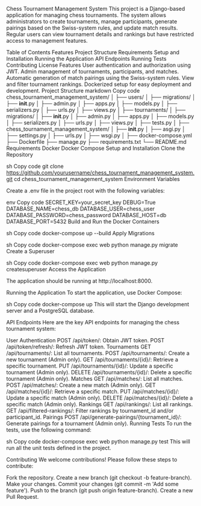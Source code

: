 Chess Tournament Management System
This project is a Django-based application for managing chess tournaments. The system allows administrators to create tournaments, manage participants, generate pairings based on the Swiss-system rules, and update match results. Regular users can view tournament details and rankings but have restricted access to management features.

Table of Contents
Features
Project Structure
Requirements
Setup and Installation
Running the Application
API Endpoints
Running Tests
Contributing
License
Features
User authentication and authorization using JWT.
Admin management of tournaments, participants, and matches.
Automatic generation of match pairings using the Swiss-system rules.
View and filter tournament rankings.
Dockerized setup for easy deployment and development.
Project Structure
markdown
Copy code
chess_tournament_management_system/
│
├── users/
│   ├── migrations/
│   ├── __init__.py
│   ├── admin.py
│   ├── apps.py
│   ├── models.py
│   ├── serializers.py
│   ├── urls.py
│   ├── views.py
│
├── tournaments/
│   ├── migrations/
│   ├── __init__.py
│   ├── admin.py
│   ├── apps.py
│   ├── models.py
│   ├── serializers.py
│   ├── urls.py
│   ├── views.py
│   ├── tests.py
│
├── chess_tournament_management_system/
│   ├── __init__.py
│   ├── asgi.py
│   ├── settings.py
│   ├── urls.py
│   ├── wsgi.py
│
├── docker-compose.yml
├── Dockerfile
├── manage.py
├── requirements.txt
└── README.md
Requirements
Docker
Docker Compose
Setup and Installation
Clone the Repository

sh
Copy code
git clone https://github.com/yourusername/chess_tournament_management_system.git
cd chess_tournament_management_system
Environment Variables

Create a .env file in the project root with the following variables:

env
Copy code
SECRET_KEY=your_secret_key
DEBUG=True
DATABASE_NAME=chess_db
DATABASE_USER=chess_user
DATABASE_PASSWORD=chess_password
DATABASE_HOST=db
DATABASE_PORT=5432
Build and Run the Docker Containers

sh
Copy code
docker-compose up --build
Apply Migrations

sh
Copy code
docker-compose exec web python manage.py migrate
Create a Superuser

sh
Copy code
docker-compose exec web python manage.py createsuperuser
Access the Application

The application should be running at http://localhost:8000.

Running the Application
To start the application, use Docker Compose:

sh
Copy code
docker-compose up
This will start the Django development server and a PostgreSQL database.

API Endpoints
Here are the key API endpoints for managing the chess tournament system:

User Authentication
POST /api/token/: Obtain JWT token.
POST /api/token/refresh/: Refresh JWT token.
Tournaments
GET /api/tournaments/: List all tournaments.
POST /api/tournaments/: Create a new tournament (Admin only).
GET /api/tournaments/{id}/: Retrieve a specific tournament.
PUT /api/tournaments/{id}/: Update a specific tournament (Admin only).
DELETE /api/tournaments/{id}/: Delete a specific tournament (Admin only).
Matches
GET /api/matches/: List all matches.
POST /api/matches/: Create a new match (Admin only).
GET /api/matches/{id}/: Retrieve a specific match.
PUT /api/matches/{id}/: Update a specific match (Admin only).
DELETE /api/matches/{id}/: Delete a specific match (Admin only).
Rankings
GET /api/rankings/: List all rankings.
GET /api/filtered-rankings/: Filter rankings by tournament_id and/or participant_id.
Pairings
POST /api/generate-pairings/{tournament_id}/: Generate pairings for a tournament (Admin only).
Running Tests
To run the tests, use the following command:

sh
Copy code
docker-compose exec web python manage.py test
This will run all the unit tests defined in the project.

Contributing
We welcome contributions! Please follow these steps to contribute:

Fork the repository.
Create a new branch (git checkout -b feature-branch).
Make your changes.
Commit your changes (git commit -m 'Add some feature').
Push to the branch (git push origin feature-branch).
Create a new Pull Request.
